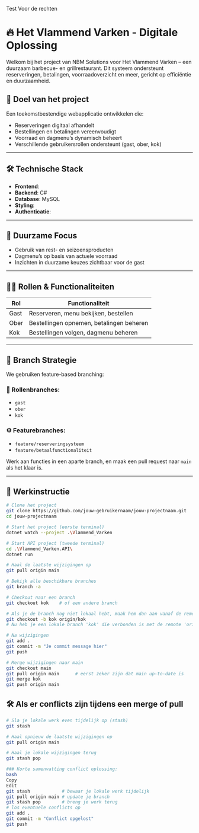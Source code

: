 Test Voor de rechten 

# 🔥 Het Vlammend Varken - Digitale Oplossing

Welkom bij het project van NBM Solutions voor Het Vlammend Varken – een duurzaam barbecue- en grillrestaurant. Dit systeem ondersteunt reserveringen, betalingen, voorraadoverzicht en meer, gericht op efficiëntie en duurzaamheid.

## 📌 Doel van het project

Een toekomstbestendige webapplicatie ontwikkelen die:
- Reserveringen digitaal afhandelt
- Bestellingen en betalingen vereenvoudigt
- Voorraad en dagmenu’s dynamisch beheert
- Verschillende gebruikersrollen ondersteunt (gast, ober, kok)

---

## 🛠️ Technische Stack

- **Frontend**: 
- **Backend**: C#
- **Database**: MySQL
- **Styling**: 
- **Authenticatie**: 

---

## 🌱 Duurzame Focus

- Gebruik van rest- en seizoensproducten
- Dagmenu’s op basis van actuele voorraad
- Inzichten in duurzame keuzes zichtbaar voor de gast

---

## 🧑‍💻 Rollen & Functionaliteiten

| Rol   | Functionaliteit                          |
|-------|------------------------------------------|
| Gast | Reserveren, menu bekijken, bestellen      |
| Ober | Bestellingen opnemen, betalingen beheren  |
| Kok  | Bestellingen volgen, dagmenu beheren      |

---

## 🌿 Branch Strategie

We gebruiken feature-based branching:

### 📁 Rollenbranches:
- `gast`
- `ober`
- `kok`

### ⚙️ Featurebranches:
- `feature/reserveringsysteem`
- `feature/betaalfunctionaliteit`

Werk aan functies in een aparte branch, en maak een pull request naar `main` als het klaar is.

---

## 🔧 Werkinstructie

```bash
# Clone het project
git clone https://github.com/jouw-gebruikernaam/jouw-projectnaam.git
cd jouw-projectnaam

# Start het project (eerste terminal)
dotnet watch --project .\Vlammend_Varken

# Start API project (tweede terminal)
cd .\Vlammend_Varken.API\
dotnet run

# Haal de laatste wijzigingen op
git pull origin main

# Bekijk alle beschikbare branches
git branch -a

# Checkout naar een branch
git checkout kok    # of een andere branch

# Als je de branch nog niet lokaal hebt, maak hem dan aan vanaf de remote
git checkout -b kok origin/kok
# Nu heb je een lokale branch 'kok' die verbonden is met de remote 'origin/kok'

# Na wijzigingen
git add .
git commit -m "Je commit message hier"
git push

# Merge wijzigingen naar main
git checkout main
git pull origin main      # eerst zeker zijn dat main up-to-date is
git merge kok
git push origin main
```
## 🛠 Als er conflicts zijn tijdens een merge of pull
```bash
# Sla je lokale werk even tijdelijk op (stash)
git stash

# Haal opnieuw de laatste wijzigingen op
git pull origin main

# Haal je lokale wijzigingen terug
git stash pop

### Korte samenvatting conflict oplossing:
bash
Copy
Edit
git stash            # bewaar je lokale werk tijdelijk
git pull origin main # update je branch
git stash pop        # breng je werk terug
# los eventuele conflicts op
git add .
git commit -m "Conflict opgelost"
git push
